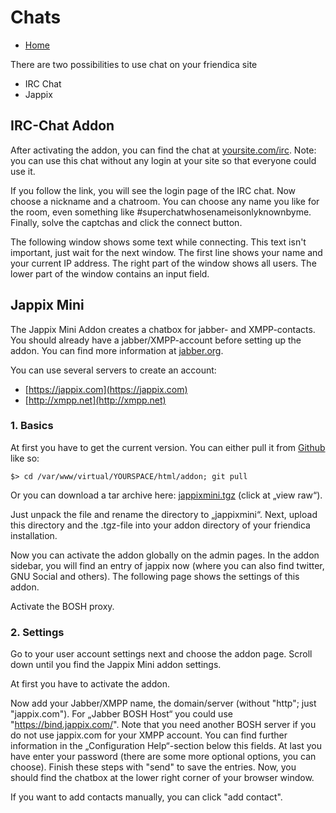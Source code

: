 Chats
=====

* [Home](help)

There are two possibilities to use chat on your friendica site

* IRC Chat
* Jappix

IRC-Chat Addon
---

After activating the addon, you can find the chat at [yoursite.com/irc](../irc).
Note: you can use this chat without any login at your site so that everyone could use it.

If you follow the link, you will see the login page of the IRC chat.
Now choose a nickname and a chatroom.
You can choose any name you like for the room, even something like #superchatwhosenameisonlyknownbyme.
Finally, solve the captchas and click the connect button.

The following window shows some text while connecting.
This text isn't important, just wait for the next window.
The first line shows your name and your current IP address.
The right part of the window shows all users.
The lower part of the window contains an input field.

Jappix Mini
---

The Jappix Mini Addon creates a chatbox for jabber- and XMPP-contacts.
You should already have a jabber/XMPP-account before setting up the addon.
You can find more information at [jabber.org](http://www.jabber.org/).

You can use several servers to create an account:

* [https://jappix.com](https://jappix.com)
* [http://xmpp.net](http://xmpp.net)

### 1. Basics

At first you have to get the current version. You can either pull it from [Github](https://github.com) like so:

    $> cd /var/www/virtual/YOURSPACE/html/addon; git pull

Or you can download a tar archive here: [jappixmini.tgz](https://github.com/friendica/friendica-addons/blob/stable/jappixmini.tgz) (click at „view raw“).

Just unpack the file and rename the directory to „jappixmini“.
Next, upload this directory and the .tgz-file into your addon directory of your friendica installation.

Now you can activate the addon globally on the admin pages.
In the addon sidebar, you will find an entry of jappix now (where you can also find twitter, GNU Social and others).
The following page shows the settings of this addon.

Activate the BOSH proxy.

### 2. Settings

Go to your user account settings next and choose the addon page.
Scroll down until you find the Jappix Mini addon settings.

At first you have to activate the addon.

Now add your Jabber/XMPP name, the domain/server (without "http"; just "jappix.com").
For „Jabber BOSH Host“ you could use "https://bind.jappix.com/".
Note that you need another BOSH server if you do not use jappix.com for your XMPP account.
You can find further information in the „Configuration Help“-section below this fields.
At last you have enter your password (there are some more optional options, you can choose).
Finish these steps with "send" to save the entries.
Now, you should find the chatbox at the lower right corner of your browser window.

If you want to add contacts manually, you can click "add contact".
